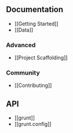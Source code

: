 
## Documentation
* [[Getting Started]]
* [[Data]]

### Advanced
* [[Project Scaffolding]]

### Community
* [[Contributing]]

## API
* [[grunt]]
* [[grunt.config]]

